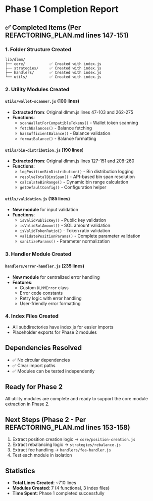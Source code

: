 # Phase 1 Completion Report

## ✅ Completed Items (Per REFACTORING_PLAN.md lines 147-151)

### 1. Folder Structure Created
```
lib/dlmm/
├── core/           ✅ Created with index.js
├── strategies/     ✅ Created with index.js
├── handlers/       ✅ Created with index.js
└── utils/          ✅ Created with index.js
```

### 2. Utility Modules Created

#### `utils/wallet-scanner.js` (100 lines)
- **Extracted from**: Original dlmm.js lines 47-103 and 262-275
- **Functions**:
  - `scanWalletForCompatibleTokens()` - Wallet token scanning
  - `fetchBalances()` - Balance fetching
  - `hasSufficientBalance()` - Balance validation
  - `formatBalance()` - Balance formatting

#### `utils/bin-distribution.js` (190 lines)
- **Extracted from**: Original dlmm.js lines 127-151 and 208-260
- **Functions**:
  - `logPositionBinDistribution()` - Bin distribution logging
  - `resolveTotalBinsSpan()` - API-based bin span resolution
  - `calculateBinRange()` - Dynamic bin range calculation
  - `getDefaultConfig()` - Configuration helper

#### `utils/validation.js` (185 lines)
- **New module** for input validation
- **Functions**:
  - `isValidPublicKey()` - Public key validation
  - `isValidSolAmount()` - SOL amount validation
  - `isValidTokenRatio()` - Token ratio validation
  - `validatePositionParams()` - Complete parameter validation
  - `sanitizeParams()` - Parameter normalization

### 3. Handler Module Created

#### `handlers/error-handler.js` (235 lines)
- **New module** for centralized error handling
- **Features**:
  - Custom `DLMMError` class
  - Error code constants
  - Retry logic with error handling
  - User-friendly error formatting

### 4. Index Files Created
- All subdirectories have index.js for easier imports
- Placeholder exports for Phase 2 modules

## Dependencies Resolved
- ✅ No circular dependencies
- ✅ Clear import paths
- ✅ Modules can be tested independently

## Ready for Phase 2
All utility modules are complete and ready to support the core module extraction in Phase 2.

## Next Steps (Phase 2 - Per REFACTORING_PLAN.md lines 153-158)
1. Extract position creation logic → `core/position-creation.js`
2. Extract rebalancing logic → `strategies/rebalance.js`  
3. Extract fee handling → `handlers/fee-handler.js`
4. Test each module in isolation

## Statistics
- **Total Lines Created**: ~710 lines
- **Modules Created**: 7 (4 functional, 3 index files)
- **Time Spent**: Phase 1 completed successfully
